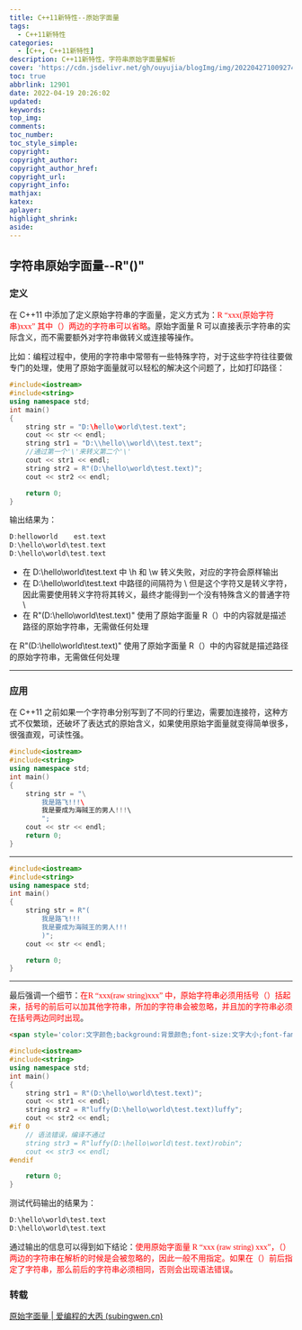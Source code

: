 ```yaml
---
title: C++11新特性--原始字面量
tags:
  - C++11新特性
categories: 
  - [C++, C++11新特性]
description: C++11新特性，字符串原始字面量解析
cover: 'https://cdn.jsdelivr.net/gh/ouyujia/blogImg/img/202204271009274.jpg'
toc: true
abbrlink: 12901
date: 2022-04-19 20:26:02
updated:
keywords:
top_img:
comments:
toc_number:
toc_style_simple:
copyright:
copyright_author:
copyright_author_href:
copyright_url:
copyright_info:
mathjax:
katex:
aplayer:
highlight_shrink:
aside:
---
```


## 字符串原始字面量--R"()"

### 定义

在 C++11 中添加了定义原始字符串的字面量，定义方式为：<span style='color:red;background:背景颜色;font-size:文字大小;font-family:字体;'>R “xxx(原始字符串)xxx” 其中（）两边的字符串可以省略</span>。原始字面量 R 可以直接表示字符串的实际含义，而不需要额外对字符串做转义或连接等操作。

比如：编程过程中，使用的字符串中常带有一些特殊字符，对于这些字符往往要做专门的处理，使用了原始字面量就可以轻松的解决这个问题了，比如打印路径：

```c++
#include<iostream>
#include<string>
using namespace std;
int main()
{
    string str = "D:\hello\world\test.text";
    cout << str << endl;
    string str1 = "D:\\hello\\world\\test.text";
    //通过第一个'\'来转义第二个'\'
    cout << str1 << endl;
    string str2 = R"(D:\hello\world\test.text)";
    cout << str2 << endl;

    return 0;
}
```



输出结果为：

``` C++
D:helloworld    est.text
D:\hello\world\test.text
D:\hello\world\test.text
```

+ 在 D:\hello\world\test.text 中 \h 和 \w 转义失败，对应的字符会原样输出
+ 在 D:\\hello\\world\\test.text 中路径的间隔符为 \ 但是这个字符又是转义字符，因此需要使用转义字符将其转义，最终才能得到一个没有特殊含义的普通字符 \
+ 在 R"(D:\hello\world\test.text)" 使用了原始字面量 R（）中的内容就是描述路径的原始字符串，无需做任何处理

在 R"(D:\hello\world\test.text)" 使用了原始字面量 R（）中的内容就是描述路径的原始字符串，无需做任何处理

---

### 应用

在 C++11 之前如果一个字符串分别写到了不同的行里边，需要加连接符，这种方式不仅繁琐，还破坏了表达式的原始含义，如果使用原始字面量就变得简单很多，很强直观，可读性强。

```C++
#include<iostream>
#include<string>
using namespace std;
int main()
{
    string str = "\
		我是路飞!!!\ 
        我是要成为海贼王的男人!!!\
        ";
    cout << str << endl;
    return 0;
}
```





---

```C++
#include<iostream>
#include<string>
using namespace std;
int main()
{
    string str = R"(
        我是路飞!!!
        我是要成为海贼王的男人!!!
        )";
    cout << str << endl;

    return 0;
}
```

---

最后强调一个细节：<span style='color:red;background:背景颜色;font-size:文字大小;font-family:字体;'>在R “xxx(raw string)xxx” 中，原始字符串必须用括号（）括起来，括号的前后可以加其他字符串，所加的字符串会被忽略，并且加的字符串必须在括号两边同时出现</span>。

```markdown
<span style='color:文字颜色;background:背景颜色;font-size:文字大小;font-family:字体;'>文字</span>
```



```C++
#include<iostream>
#include<string>
using namespace std;
int main()
{
    string str1 = R"(D:\hello\world\test.text)";
    cout << str1 << endl;
    string str2 = R"luffy(D:\hello\world\test.text)luffy";
    cout << str2 << endl;
#if 0
    // 语法错误，编译不通过
    string str3 = R"luffy(D:\hello\world\test.text)robin";	
    cout << str3 << endl;
#endif

    return 0;
}
```



测试代码输出的结果为：

```C++
D:\hello\world\test.text
D:\hello\world\test.text
```

通过输出的信息可以得到如下结论：<span style='color:red;background:背景颜色;font-size:文字大小;font-family:字体;'>使用原始字面量 R “xxx (raw string) xxx”，（）两边的字符串在解析的时候是会被忽略的，因此一般不用指定。如果在（）前后指定了字符串，那么前后的字符串必须相同，否则会出现语法错误</span>。



### 转载

[原始字面量 | 爱编程的大丙 (subingwen.cn)](https://subingwen.cn/cpp/R/)

